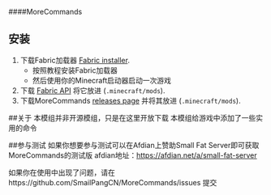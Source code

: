 ####MoreCommands

## 安装
1. 下载Fabric加载器 [Fabric installer](https://fabricmc.net/use).
   - 按照教程安装Fabric加载器
   - 然后使用你的Minecraft启动器启动一次游戏
1. 下载 [Fabric API](https://minecraft.curseforge.com/projects/fabric)
   将它放进 (`.minecraft/mods`).
1. 下载MoreCommands [releases page](https://github.com/Earthcomputer/clientcommands/releases)
   并将其放进 (`.minecraft/mods`).

##关于
本模组并非开源模组，只是在这里开放下载
本模组给游戏中添加了一些实用的命令

##参与测试
如果你想要参与测试可以在Afdian上赞助Small Fat Server即可获取MoreCommands的测试版
afdian地址：https://afdian.net/a/small-fat-server

如果你在使用中出现了问题，请在https://github.com/SmailPangCN/MoreCommands/issues 提交
